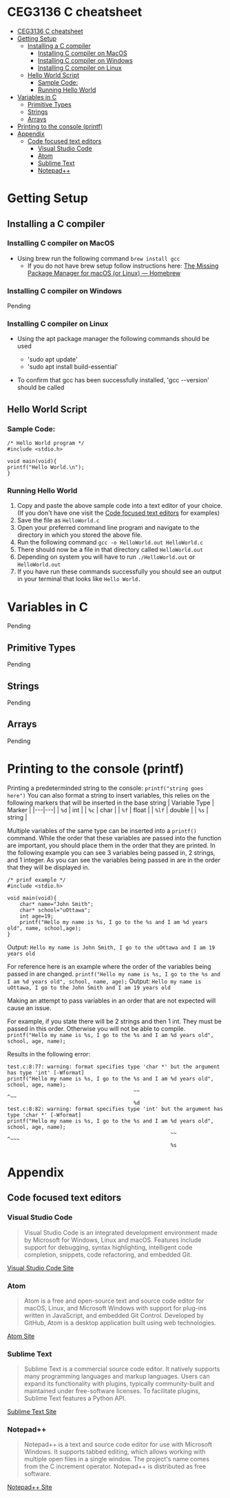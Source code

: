 # CEG3136 C cheatsheet
- [CEG3136 C cheatsheet](#ceg3136-c-cheatsheet)
- [Getting Setup](#getting-setup)
  - [Installing a C compiler](#installing-a-c-compiler)
    - [Installing C compiler on MacOS](#installing-c-compiler-on-macos)
    - [Installing C compiler on Windows](#installing-c-compiler-on-windows)
    - [Installing C compiler on Linux](#installing-c-compiler-on-linux)
  - [Hello World Script](#hello-world-script)
    - [Sample Code:](#sample-code)
    - [Running Hello World](#running-hello-world)
- [Variables in C](#variables-in-c)
  - [Primitive Types](#primitive-types)
  - [Strings](#strings)
  - [Arrays](#arrays)
- [Printing to the console (printf)](#printing-to-the-console-printf)
- [Appendix](#appendix)
  - [Code focused text editors](#code-focused-text-editors)
    - [Visual Studio Code](#visual-studio-code)
    - [Atom](#atom)
    - [Sublime Text](#sublime-text)
    - [Notepad++](#notepad)

# Getting Setup
## Installing a C compiler 
### Installing C compiler on MacOS
* Using brew run the following command `brew install gcc`
	* If you do not have brew setup follow instructions here: [The Missing Package Manager for macOS (or Linux) — Homebrew](https://brew.sh/)
### Installing C compiler on Windows 
Pending
### Installing C compiler on Linux
* Using the apt package manager the following commands should be used
	* 'sudo apt update'
	* 'sudo apt install build-essential'

* To confirm that gcc has been successfully installed, 'gcc --version' should be called 

## Hello World Script
### Sample Code:
```
/* Hello World program */
#include <stdio.h>

void main(void){
printf("Hello World.\n");
}
```
### Running Hello World
1. Copy and paste the above sample code into a text editor of your choice. (If you don't have one visit the [Code focused text editors](#some-code-focused-text-editors) for examples) 
2. Save the file as `HelloWorld.c`
3. Open your preferred command line program and navigate to the directory in which you stored the above file.
4. Run the following command `gcc -o HelloWorld.out HelloWorld.c`
5. There should now be a file in that directory called `HelloWorld.out`
6. Depending on system you will have to run `./HelloWorld.out` or `HelloWorld.out`
7. If you have run these commands successfully you should see an output in your terminal that looks like `Hello World.`

# Variables in C
Pending
## Primitive Types
Pending
## Strings
Pending
## Arrays
Pending

# Printing to the console (printf)
Printing a predeterminded string to the console:
`printf("string goes here")`
You can also format a string to insert variables, this relies on the following markers that will be inserted in the base string
|  Variable Type  |  Marker  |
|---|---|
| `%d`  |  int |
| `%c`  | char  |
| `%f`  |  float |
| `%lf`  |  double |
| `%s`  |  string |

Multiple variables of the same type can be inserted into a `printf()` command. While the order that these variables are passed into the function are important, you should place them in the order that they are printed.
In the following example you can see 3 variables being passed in, 2 strings, and 1 integer. As you can see the variables being passed in are in the order that they will be displayed in. 
```
/* prinf example */
#include <stdio.h>

void main(void){
    char* name="John Smith";
    char* school="uOttawa";
    int age=19;
    printf("Hello my name is %s, I go to the %s and I am %d years old", name, school,age);
}
``` 
Output:
```Hello my name is John Smith, I go to the uOttawa and I am 19 years old```

For reference here is an example where the order of the variables being passed in are changed. 
`printf("Hello my name is %s, I go to the %s and I am %d years old", school, name, age);`
Output:
`Hello my name is uOttawa, I go to the John Smith and I am 19 years old`

Making an attempt to pass variables in an order that are not expected will cause an issue.

For example, if you state there will be 2 strings and then 1 int. They must be passed in this order.
Otherwise you will not be able to compile. 
`printf("Hello my name is %s, I go to the %s and I am %d years old", school, age, name);`

Results in the following error:
```
test.c:8:77: warning: format specifies type 'char *' but the argument has type 'int' [-Wformat]
printf("Hello my name is %s, I go to the %s and I am %d years old", school, age, name);
                                         ~~                                 ^~~
                                         %d
test.c:8:82: warning: format specifies type 'int' but the argument has type 'char *' [-Wformat]
printf("Hello my name is %s, I go to the %s and I am %d years old", school, age, name);
                                                     ~~                          ^~~~
                                                     %s
```


# Appendix 
## Code focused text editors 
### Visual Studio Code
>Visual Studio Code is an integrated development environment made by Microsoft for Windows, Linux and macOS. Features include support for debugging, syntax highlighting, intelligent code completion, snippets, code refactoring, and embedded Git.

[Visual Studio Code Site](https://code.visualstudio.com/)
### Atom
>Atom is a free and open-source text and source code editor for macOS, Linux, and Microsoft Windows with support for plug-ins written in JavaScript, and embedded Git Control. Developed by GitHub, Atom is a desktop application built using web technologies.

[Atom Site](https://atom.io/)
### Sublime Text
>Sublime Text is a commercial source code editor. It natively supports many programming languages and markup languages. Users can expand its functionality with plugins, typically community-built and maintained under free-software licenses. To facilitate plugins, Sublime Text features a Python API.

[Sublime Text Site](https://www.sublimetext.com/)
### Notepad++
>Notepad++ is a text and source code editor for use with Microsoft Windows. It supports tabbed editing, which allows working with multiple open files in a single window. The project's name comes from the C increment operator. Notepad++ is distributed as free software.

[Notepad++ Site](https://notepad-plus-plus.org/)
